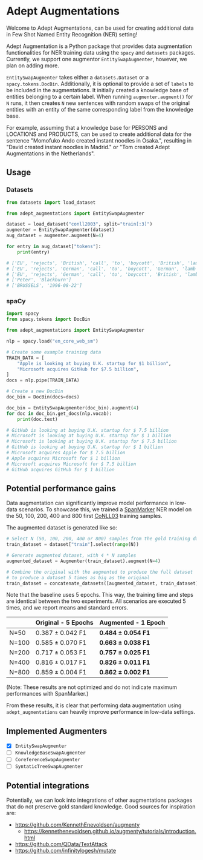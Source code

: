 # Adept Augmentations

Welcome to Adept Augmentations, can be used for creating additional data in Few Shot Named Entity Recognition (NER) setting!

Adept Augmentation is a Python package that provides data augmentation functionalities for NER training data using the `spacy` and `datasets` packages. Currently, we support one augmentor `EntitySwapAugmenter`, however, we plan on adding more.

`EntitySwapAugmenter` takes either a `datasets.Dataset` or a `spacy.tokens.DocBin`. Additionally, it is optional to provide a set of `labels` to be included in the augmentations. It initially created a knowledge base of entities belonging to a certain label. When running `augmenter.augment()` for `N` runs, it then creates `N` new sentences with random swaps of the original entities with an entity of the same corresponding label from the knowledge base.

For example, assuming that a knowledge base for PERSONS and LOCATIONS and PRODUCTS, can be used to create additional data for the sentence "Momofuko Ando created instant noodles in Osaka.", resulting in "David created instant noodles in Madrid." or "Tom created Adept Augmentations in the Netherlands".

## Usage

### Datasets

```python
from datasets import load_dataset

from adept_augmentations import EntitySwapAugmenter

dataset = load_dataset("conll2003", split="train[:3]")
augmenter = EntitySwapAugmenter(dataset)
aug_dataset = augmenter.augment(N=4)

for entry in aug_dataset["tokens"]:
    print(entry)

# ['EU', 'rejects', 'British', 'call', 'to', 'boycott', 'British', 'lamb', '.']
# ['EU', 'rejects', 'German', 'call', 'to', 'boycott', 'German', 'lamb', '.']
# ['EU', 'rejects', 'German', 'call', 'to', 'boycott', 'British', 'lamb', '.']
# ['Peter', 'Blackburn']
# ['BRUSSELS', '1996-08-22']
```

### spaCy

```python
import spacy
from spacy.tokens import DocBin

from adept_augmentations import EntitySwapAugmenter

nlp = spacy.load("en_core_web_sm")

# Create some example training data
TRAIN_DATA = [
    "Apple is looking at buying U.K. startup for $1 billion",
    "Microsoft acquires GitHub for $7.5 billion",
]
docs = nlp.pipe(TRAIN_DATA)

# Create a new DocBin
doc_bin = DocBin(docs=docs)

doc_bin = EntitySwapAugmenter(doc_bin).augment(4)
for doc in doc_bin.get_docs(nlp.vocab):
    print(doc.text)

# GitHub is looking at buying U.K. startup for $ 7.5 billion
# Microsoft is looking at buying U.K. startup for $ 1 billion
# Microsoft is looking at buying U.K. startup for $ 7.5 billion
# GitHub is looking at buying U.K. startup for $ 1 billion
# Microsoft acquires Apple for $ 7.5 billion
# Apple acquires Microsoft for $ 1 billion
# Microsoft acquires Microsoft for $ 7.5 billion
# GitHub acquires GitHub for $ 1 billion
```

## Potential performance gains
Data augmentation can significantly improve model performance in low-data scenarios.
To showcase this, we trained a [SpanMarker](https://github.com/tomaarsen/SpanMarkerNER) NER model on
the 50, 100, 200, 400 and 800 first [CoNLL03](https://huggingface.co/datasets/conll2003) training samples.

The augmented dataset is generated like so:
```python
# Select N (50, 100, 200, 400 or 800) samples from the gold training dataset
train_dataset = dataset["train"].select(range(N))

# Generate augmented dataset, with 4 * N samples
augmented_dataset = Augmenter(train_dataset).augment(N=4)

# Combine the original with the augmented to produce the full dataset
# to produce a dataset 5 times as big as the original
train_dataset = concatenate_datasets([augmented_dataset, train_dataset])
```

Note that the baseline uses 5 epochs. This way, the training time and steps are identical between the two experiments. All scenarios are executed 5 times,
and we report means and standard errors.

|       | Original - 5 Epochs | Augmented - 1 Epoch |
|-------|--|--|
| N=50  | 0.387 ± 0.042 F1 | **0.484 ± 0.054 F1** |
| N=100 | 0.585 ± 0.070 F1 | **0.663 ± 0.038 F1** |
| N=200 | 0.717 ± 0.053 F1 | **0.757 ± 0.025 F1** |
| N=400 | 0.816 ± 0.017 F1 | **0.826 ± 0.011 F1** |
| N=800 | 0.859 ± 0.004 F1 | **0.862 ± 0.002 F1** |

(Note: These results are not optimized and do not indicate maximum performances with SpanMarker.)

From these results, it is clear that performing data augmentation using `adept_augmentations` can heavily improve performance in low-data settings.

## Implemented Augmenters

- [X] `EntitySwapAugmenter`
- [ ] `KnowledgeBaseSwapAugmenter`
- [ ] `CoreferenceSwapAugmenter`
- [ ] `SyntaticTreeSwapAugmenter`

## Potential integrations

Potentially, we can look into integrations of other augmentations packages that do not preserve gold standard knowledge. Good sources for inspiration are:

- <https://github.com/KennethEnevoldsen/augmenty>
  - <https://kennethenevoldsen.github.io/augmenty/tutorials/introduction.html>
- <https://github.com/QData/TextAttack>
- <https://github.com/infinitylogesh/mutate>
